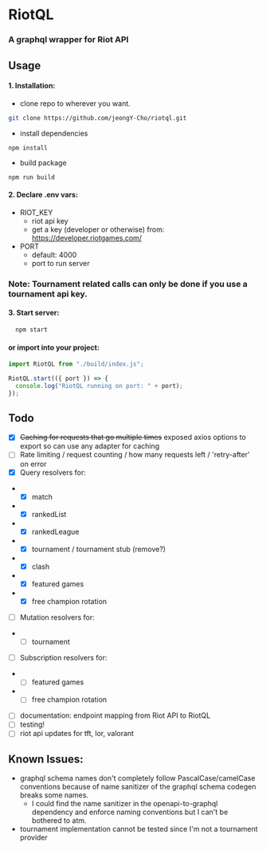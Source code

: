 # RiotQL

### A graphql wrapper for Riot API

## Usage

#### 1. Installation:

- clone repo to wherever you want.

```bash
git clone https://github.com/jeongY-Cho/riotql.git
```

- install dependencies

```
npm install
```

- build package

```
npm run build
```

#### 2. Declare .env vars:

- RIOT_KEY
  - riot api key
  - get a key (developer or otherwise) from: https://developer.riotgames.com/
- PORT
  - default: 4000
  - port to run server

### Note: Tournament related calls can only be done if you use a tournament api key.

#### 3. Start server:

```
  npm start
```

#### or import into your project:

```typescript
import RiotQL from "./build/index.js";

RiotQL.start(({ port }) => {
  console.log("RiotQL running on port: " + port);
});
```

## Todo

- [x] ~~Caching for requests that go multiple times~~ exposed axios options to export so can use any adapter for caching
- [ ] Rate limiting / request counting / how many requests left / 'retry-after' on error
- [x] Query resolvers for:
- - [x] match
- - [x] rankedList
- - [x] rankedLeague
- - [x] tournament / tournament stub (remove?)
- - [x] clash
- - [x] featured games
- - [x] free champion rotation
- [ ] Mutation resolvers for:
- - [ ] tournament
- [ ] Subscription resolvers for:
- - [ ] featured games
- - [ ] free champion rotation
- [ ] documentation: endpoint mapping from Riot API to RiotQL
- [ ] testing!
- [ ] riot api updates for tft, lor, valorant

## Known Issues:

- graphql schema names don't completely follow PascalCase/camelCase conventions because of name sanitizer of the graphql schema codegen breaks some names.
  - I could find the name sanitizer in the openapi-to-graphql dependency and enforce naming conventions but I can't be bothered to atm.
- tournament implementation cannot be tested since I'm not a tournament provider
